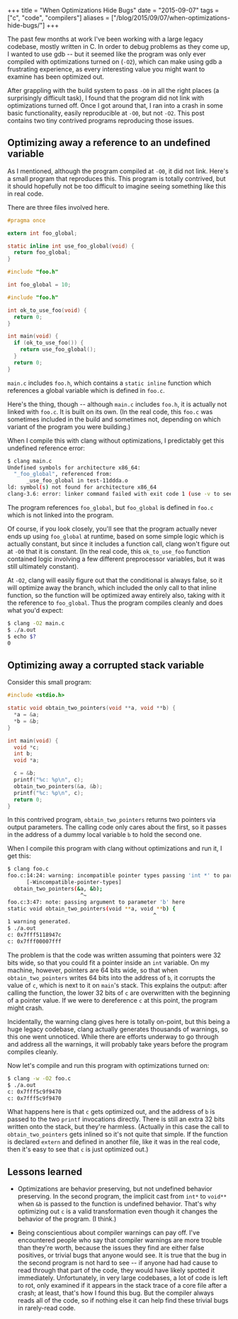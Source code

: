+++
title = "When Optimizations Hide Bugs"
date = "2015-09-07"
tags = ["c", "code", "compilers"]
aliases = ["/blog/2015/09/07/when-optimizations-hide-bugs/"]
+++

The past few months at work I've been working with a large legacy codebase,
mostly written in C. In order to debug problems as they come up, I wanted to
use gdb -- but it seemed like the program was only ever compiled with
optimizations turned on (`-O2`), which can make using gdb a frustrating
experience, as every interesting value you might want to examine has been
optimized out.

After grappling with the build system to pass `-O0` in all the right places (a
surprisingly difficult task), I found that the program did not link with
optimizations turned off. Once I got around that, I ran into a crash in some
basic functionality, easily reproducible at `-O0`, but not `-O2`. This post
contains two tiny contrived programs reproducing those issues.

<!--more-->

## Optimizing away a reference to an undefined variable

As I mentioned, although the program compiled at `-O0`, it did not link. Here's
a small program that reproduces this. This program is totally contrived, but it
should hopefully not be too difficult to imagine seeing something like this in
real code.

There are three files involved here.

```c foo.h
#pragma once

extern int foo_global;

static inline int use_foo_global(void) {
  return foo_global;
}
```

```c foo.c
#include "foo.h"

int foo_global = 10;
```

```c main.c
#include "foo.h"

int ok_to_use_foo(void) {
  return 0;
}

int main(void) {
  if (ok_to_use_foo()) {
    return use_foo_global();
  }
  return 0;
}
```

`main.c` includes `foo.h`, which contains a `static inline` function which
references a global variable which is defined in `foo.c`.

Here's the thing, though -- although `main.c` includes `foo.h`, it is actually
not linked with `foo.c`. It is built on its own. (In the real code, this
`foo.c` was sometimes included in the build and sometimes not, depending on
which variant of the program you were building.)

When I compile this with clang without optimizations, I predictably get this
undefined reference error:

```bash
$ clang main.c
Undefined symbols for architecture x86_64:
  "_foo_global", referenced from:
      _use_foo_global in test-11ddda.o
ld: symbol(s) not found for architecture x86_64
clang-3.6: error: linker command failed with exit code 1 (use -v to see invocation)
```

The program references `foo_global`, but `foo_global` is defined in `foo.c`
which is not linked into the program.

Of course, if you look closely, you'll see that the program actually never ends
up using `foo_global` at runtime, based on some simple logic which is
actually constant, but since it includes a function call, clang won't figure
out at `-O0` that it is constant. (In the real code, this `ok_to_use_foo`
function contained logic involving a few different preprocessor variables, but
it was still ultimately constant).

At `-O2`, clang will easily figure out that the conditional is always false, so
it will optimize away the branch, which included the only call to that inline
function, so the function will be optimized away entirely also, taking with it
the reference to `foo_global`. Thus the program compiles cleanly and does what
you'd expect:

```bash
$ clang -O2 main.c
$ ./a.out
$ echo $?
0
```

## Optimizing away a corrupted stack variable

Consider this small program:

```c
#include <stdio.h>

static void obtain_two_pointers(void **a, void **b) {
  *a = &a;
  *b = &b;
}

int main(void) {
  void *c;
  int b;
  void *a;

  c = &b;
  printf("%c: %p\n", c);
  obtain_two_pointers(&a, &b);
  printf("%c: %p\n", c);
  return 0;
}
```

In this contrived program, `obtain_two_pointers` returns two pointers via
output parameters. The calling code only cares about the first, so it passes in
the address of a dummy local variable `b` to hold the second one.

When I compile this program with clang without optimizations and run it, I get this:

```bash
$ clang foo.c
foo.c:14:24: warning: incompatible pointer types passing 'int *' to parameter of type 'void **'
      [-Wincompatible-pointer-types]
  obtain_two_pointers(&a, &b);
                       ^~
foo.c:3:47: note: passing argument to parameter 'b' here
static void obtain_two_pointers(void **a, void **b) {
                                              ^
1 warning generated.
$ ./a.out
c: 0x7fff5118947c
c: 0x7fff00007fff
```

The problem is that the code was written assuming that pointers were 32 bits
wide, so that you could fit a pointer inside an `int` variable. On my machine,
however, pointers are 64 bits wide, so that when `obtain_two_pointers` writes
64 bits into the address of `b`, it corrupts the value of `c`, which is next to
it on `main`'s stack. This explains the output: after calling the function, the
lower 32 bits of `c` are overwritten with the beginning of a pointer value. If
we were to dereference `c` at this point, the program might crash.

Incidentally, the warning clang gives here is totally on-point, but this being
a huge legacy codebase, clang actually generates thousands of warnings, so this
one went unnoticed. While there are efforts underway to go through and address
all the warnings, it will probably take years before the program compiles
cleanly.

Now let's compile and run this program with optimizations turned on:

```bash
$ clang -w -O2 foo.c
$ ./a.out
c: 0x7fff5c9f9470
c: 0x7fff5c9f9470
```

What happens here is that `c` gets optimized out, and the address of `b` is
passed to the two `printf` invocations directly. There is still an extra 32
bits written onto the stack, but they're harmless. (Actually in this case the
call to `obtain_two_pointers` gets inlined so it's not quite that simple. If
the function is declared `extern` and defined in another file, like it was in
the real code, then it's easy to see that `c` is just optimized out.)

## Lessons learned

* Optimizations are behavior preserving, but not undefined behavior preserving.
In the second program, the implicit cast from `int*` to `void**` when `&b` is
passed to the function is undefined behavior. That's why optimizing out `c`
is a valid transformation even though it changes the behavior of the program.
(I think.)

* Being conscientious about compiler warnings can pay off. I've encountered
people who say that compiler warnings are more trouble than they're worth,
because the issues they find are either false positives, or trivial bugs that
anyone would see. It is true that the bug in the second program is not hard
to see -- if anyone had had cause to read through that part of the code, they
would have likely spotted it immediately. Unfortunately, in very large
codebases, a lot of code is left to rot, only examined if it appears in the
stack trace of a core file after a crash; at least, that's how I found this
bug. But the compiler always reads all of the code, so if nothing else it can
help find these trivial bugs in rarely-read code.
